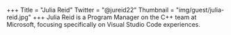 +++
Title = "Julia Reid"
Twitter = "@jureid22"
Thumbnail = "img/guest/julia-reid.jpg"
+++
Julia Reid is a Program Manager on the C++ team at Microsoft, focusing specifically on Visual Studio Code experiences. 